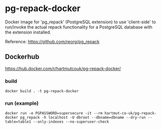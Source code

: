 # pg-repack-docker

Docker image for 'pg_repack' (PostgreSQL extension) to use 'client-side' to run/invoke the actual repack functionality 
for a PostgreSQL database with the extension installed.

Reference: https://github.com/reorg/pg_repack


## Dockerhub

https://hub.docker.com/r/hartmutcouk/pg-repack-docker/


### build

    docker build . -t pg-repack-docker
    
### run (example)
    
    docker run -e PGPASSWORD=supersecure -it --rm hartmut-co-uk/pg-repack-docker pg_repack -h localhost -U dbroot --dbname=dbname --dry-run --table=table1 --only-indexes --no-superuser-check

